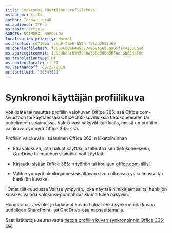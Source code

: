```yaml
---
title: Synkronoi käyttäjän profiilikuva
ms.author: kirks
author: Techwriter40
ms.audience: ITPro
ms.topic: article
ROBOTS: NOINDEX, NOFOLLOW
localization_priority: Normal
ms.assetid: cd7196af-3ed9-42e6-b594-f51ad265fd63
ms.openlocfilehash: f86606b86a4493730e68e50a6a965f1441556aed
ms.sourcegitcommit: 1d98db8acb9959aba3b5e308a567ade6b62da56c
ms.translationtype: MT
ms.contentlocale: fi-FI
ms.lasthandoff: 08/22/2019
ms.locfileid: "36543682"
---
```

# <a name="sync-a-users-profile-picture"></a>Synkronoi käyttäjän profiilikuva

Voit lisätä tai muuttaa profiilin valokuvan Office 365: ssä Office.com-sivustoon tai käyttäessäsi Office 365-sovelluksia tietokoneeseen tai puhelimeen selaimessa. Valokuvasi näkyvät kaikkialla, missä on profiilin valokuvan ympyrä Office 365: ssä.

Profiilin valokuvan lisääminen Office 365: n liiketoiminnan

- Etsi valokuva, jota haluat käyttää ja tallentaa sen tietokoneeseen, OneDrive tai muuhun sijaintiin, voit käyttää.

- Kirjaudu sisään Office 365: n työhön tai kouluun [office.com](http://www.office.com)-tiliisi.

- Valitse ympyrä nimikirjaimesi sisältävän sivun oikeassa yläkulmassa tai henkilön kuvake.

-Omat tilit-ruudussa Valitse ympyrän, joka näyttää nimikirjaimesi tai henkilön kuvake. Vaihda valokuva-ponnahdusikkuna tulee näkyviin.

Huomautus: Jos olet jo ladannut kuvan haluat ehkä synkronoida kuvaa uudelleen SharePoint- tai OneDrive-osa napsauttamalla.

Saat lisätietoja seuraavasta [tietoja profiilin kuvan synkronoinnin Office 365: ssä](https://support.office.com/article/information-about-profile-picture-synchronization-in-office-365-20594d76-d054-4af4-a660-401133e3d48a?ui=en-US&amp;rs=en-US&amp;ad=US)

